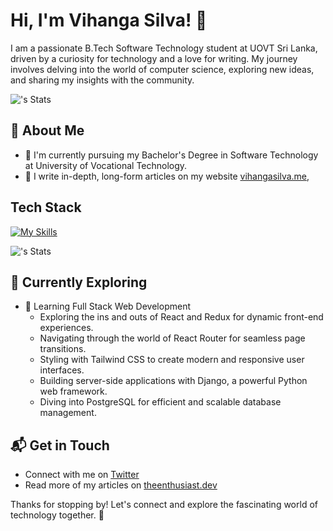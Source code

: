 # Hi, I'm Vihanga Silva! 👋

I am a passionate B.Tech Software Technology student at UOVT Sri Lanka, driven by a curiosity for technology and a love for writing. My journey involves delving into the world of computer science, exploring new ideas, and sharing my insights with the community.

![<iamVihanga>'s Stats](https://github-readme-stats.vercel.app/api?username=iamVihanga&theme=vue-dark&show_icons=true&hide_border=true&count_private=true)  

## 🚀 About Me

- 🔭 I'm currently pursuing my Bachelor's Degree in Software Technology at University of Vocational Technology.
- 📝 I write in-depth, long-form articles on my website [vihangasilva.me](https://vihangasilva.me/blog),

## Tech Stack
[![My Skills](https://skillicons.dev/icons?i=js,ts,nodejs,react,nextjs,mongodb,aws,bun,cs,cpp,dotnet,elysia,github,graphql,php)](https://skillicons.dev)

![<iamVihanga>'s Stats](https://github-readme-stats.vercel.app/api/top-langs?username=iamVihanga&hide=html,css&theme=vue-dark&show_icons=true)

## 🌱 Currently Exploring

- 🚀 Learning Full Stack Web Development
  - Exploring the ins and outs of React and Redux for dynamic front-end experiences.
  - Navigating through the world of React Router for seamless page transitions.
  - Styling with Tailwind CSS to create modern and responsive user interfaces.
  - Building server-side applications with Django, a powerful Python web framework.
  - Diving into PostgreSQL for efficient and scalable database management.


## 📬 Get in Touch

- Connect with me on [Twitter](https://twitter.com/introvertedbot)
- Read more of my articles on [theenthusiast.dev](https://theenthusiast.dev)

Thanks for stopping by! Let's connect and explore the fascinating world of technology together. 🚀

<!--

Here are some ideas to get you started:

- 🔭 I’m currently working on ...
- 🌱 I’m currently learning ...
- 👯 I’m looking to collaborate on ...
- 🤔 I’m looking for help with ...
- 💬 Ask me about ...
- 📫 How to reach me: ...
- 😄 Pronouns: ...
- ⚡ Fun fact: ...
-->
